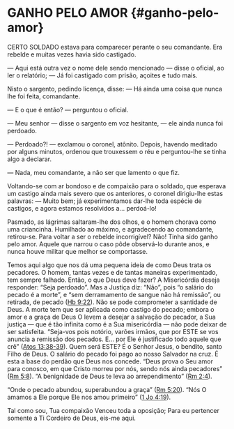 # GANHO PELO AMOR {#ganho-pelo-amor}

CERTO SOLDADO estava para comparecer perante o seu comandante. Era rebelde e muitas vezes havia sido castigado.

— Aqui está outra vez o nome dele sendo mencionado — disse o oficial, ao ler o relatório; — Já foi castigado com prisão, açoites e tudo mais.

Nisto o sargento, pedindo licença, disse: — Há ainda uma coisa que nunca lhe foi feita, comandante.

— E o que é então? — perguntou o oficial.

— Meu senhor — disse o sargento em voz hesitante, — ele ainda nunca foi perdoado.

— Perdoado?! — exclamou o coronel, atônito. Depois, havendo meditado por alguns minutos, ordenou que trouxessem o réu e perguntou-lhe se tinha algo a declarar.

— Nada, meu comandante, a não ser que lamento o que fiz.

Voltando-se com ar bondoso e de compaixão para o soldado, que esperava um castigo ainda mais severo que os anteriores, o coronel dirigiu-lhe estas palavras: — Muito bem; já experimentamos dar-lhe toda espécie de castigos, e agora estamos resolvidos a... perdoá-lo!

Pasmado, as lágrimas saltaram-lhe dos olhos, e o homem chorava como uma criancinha. Humilhado ao máximo, e agradecendo ao comandante, retirou-se. Para voltar a ser o rebelde incorrigível? Não! Tinha sido ganho pelo amor. Aquele que narrou o caso pôde observá-lo durante anos, e nunca houve militar que melhor se comportasse.

Temos aqui algo que nos dá uma pequena ideia de como Deus trata os pecadores. O homem, tantas vezes e de tantas maneiras experimentado, tem sempre falhado. Então, o que Deus deve fazer? A Misericórdia deseja responder: “Seja perdoado”. Mas a Justiça diz: “Não”, pois “o salário do pecado é a morte”, e “sem derramamento de sangue não há remissão”, ou retirada, de pecado ([Hb 9:22](http://bibliaonline.com.br/acf/hb/9/22)). Não se pode comprometer a santidade de Deus. A morte tem que ser aplicada como castigo do pecado; embora o amor e a graça de Deus O levem a desejar a salvação do pecador, a Sua justiça — que é tão infinita como é a Sua misericórdia — não pode deixar de ser satisfeita. “Seja-vos pois notório, varões irmãos, que por ESTE se vos anuncia a remissão dos pecados. E... por Ele é justificado todo aquele que crê” ([Atos 13:38-39](http://bibliaonline.com.br/acf/atos/13/38-39)). Quem será ESTE? É o Senhor Jesus, o bendito, santo Filho de Deus. O salário do pecado foi pago ao nosso Salvador na cruz. É esta a base do perdão que Deus nos concede. “Deus prova o Seu amor para conosco, em que Cristo morreu por nós, sendo nós ainda pecadores” ([Rm 5:8](http://bibliaonline.com.br/acf/rm/5/8)). “A benignidade de Deus te leva ao arrependimento” ([Rm 2:4](http://bibliaonline.com.br/acf/rm/2/4)).

“Onde o pecado abundou, superabundou a graça” ([Rm 5:20](http://bibliaonline.com.br/acf/rm/5/20)). “Nós O amamos a Ele porque Ele nos amou primeiro” ([1 Jo 4:19](http://bibliaonline.com.br/acf/1jo/4/19)).

Tal como sou, Tua compaixão Venceu toda a oposição; Para eu pertencer somente a Ti Cordeiro de Deus, eis-me aqui.